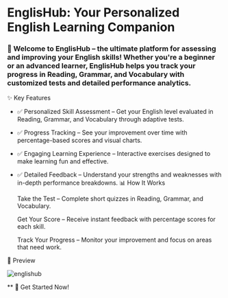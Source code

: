 # EnglisHub: Your Personalized English Learning Companion

### 🚀 Welcome to EnglisHub – the ultimate platform for assessing and improving your English skills! Whether you're a beginner or an advanced learner, EnglisHub helps you track your progress in Reading, Grammar, and Vocabulary with customized tests and detailed performance analytics.
✨ Key Features

* ✅ Personalized Skill Assessment – Get your English level evaluated in Reading, Grammar, and Vocabulary through adaptive tests.
* ✅ Progress Tracking – See your improvement over time with percentage-based scores and visual charts.
* ✅ Engaging Learning Experience – Interactive exercises designed to make learning fun and effective.
* ✅ Detailed Feedback – Understand your strengths and weaknesses with in-depth performance breakdowns.
📊 How It Works

    Take the Test – Complete short quizzes in Reading, Grammar, and Vocabulary.

    Get Your Score – Receive instant feedback with percentage scores for each skill.

    Track Your Progress – Monitor your improvement and focus on areas that need work.

📸 Preview

![englishub](https://github.com/user-attachments/assets/e253b0d9-f9cf-42e2-a2ba-b708122c436d)

** 🚀 Get Started Now!

